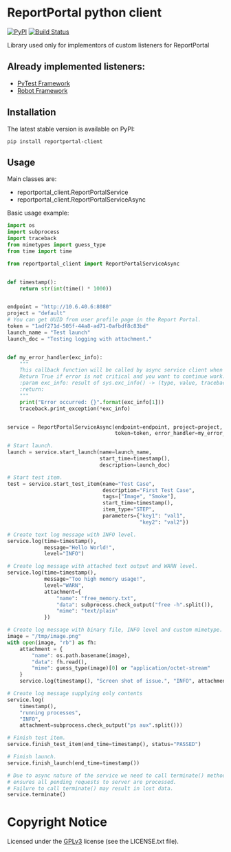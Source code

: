 # ReportPortal python client

[![PyPI](https://img.shields.io/pypi/v/reportportal-client.svg?maxAge=2592000)](https://pypi.python.org/pypi/reportportal-client)
[![Build Status](https://travis-ci.org/reportportal/client-Python.svg?branch=master)](https://travis-ci.org/reportportal/client-Python)

Library used only for implementors of custom listeners for ReportPortal


## Already implemented listeners:

- [PyTest Framework](https://github.com/reportportal/agent-python-pytest)
- [Robot Framework](https://github.com/reportportal/agent-Python-RobotFramework)


## Installation

The latest stable version is available on PyPI:

```
pip install reportportal-client
```


## Usage

Main classes are:

- reportportal_client.ReportPortalService
- reportportal_client.ReportPortalServiceAsync

Basic usage example:

```python
import os
import subprocess
import traceback
from mimetypes import guess_type
from time import time

from reportportal_client import ReportPortalServiceAsync


def timestamp():
    return str(int(time() * 1000))


endpoint = "http://10.6.40.6:8080"
project = "default"
# You can get UUID from user profile page in the Report Portal.
token = "1adf271d-505f-44a8-ad71-0afbdf8c83bd"
launch_name = "Test launch"
launch_doc = "Testing logging with attachment."


def my_error_handler(exc_info):
    """
    This callback function will be called by async service client when error occurs.
    Return True if error is not critical and you want to continue work.
    :param exc_info: result of sys.exc_info() -> (type, value, traceback)
    :return:
    """
    print("Error occurred: {}".format(exc_info[1]))
    traceback.print_exception(*exc_info)


service = ReportPortalServiceAsync(endpoint=endpoint, project=project,
                                   token=token, error_handler=my_error_handler)

# Start launch.
launch = service.start_launch(name=launch_name,
                              start_time=timestamp(),
                              description=launch_doc)

# Start test item.
test = service.start_test_item(name="Test Case",
                               description="First Test Case",
                               tags=["Image", "Smoke"],
                               start_time=timestamp(),
                               item_type="STEP",
                               parameters={"key1": "val1",
                                           "key2": "val2"})

# Create text log message with INFO level.
service.log(time=timestamp(),
            message="Hello World!",
            level="INFO")

# Create log message with attached text output and WARN level.
service.log(time=timestamp(),
            message="Too high memory usage!",
            level="WARN",
            attachment={
                "name": "free_memory.txt",
                "data": subprocess.check_output("free -h".split()),
                "mime": "text/plain"
            })

# Create log message with binary file, INFO level and custom mimetype.
image = "/tmp/image.png"
with open(image, "rb") as fh:
    attachment = {
        "name": os.path.basename(image),
        "data": fh.read(),
        "mime": guess_type(image)[0] or "application/octet-stream"
    }
    service.log(timestamp(), "Screen shot of issue.", "INFO", attachment)

# Create log message supplying only contents
service.log(
    timestamp(),
    "running processes",
    "INFO",
    attachment=subprocess.check_output("ps aux".split()))

# Finish test item.
service.finish_test_item(end_time=timestamp(), status="PASSED")

# Finish launch.
service.finish_launch(end_time=timestamp())

# Due to async nature of the service we need to call terminate() method which
# ensures all pending requests to server are processed.
# Failure to call terminate() may result in lost data.
service.terminate()
```


# Copyright Notice

Licensed under the [GPLv3](https://www.gnu.org/licenses/quick-guide-gplv3.html)
license (see the LICENSE.txt file).
